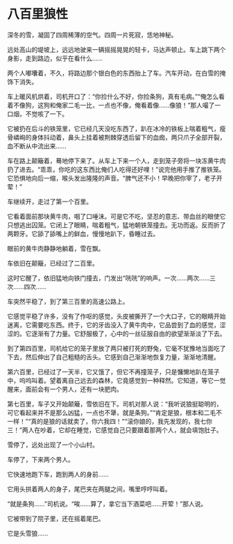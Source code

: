 # 八百里狼性

深冬的雪，凝固了四周稀薄的空气。四周一片死寂，恁地神秘。 

远处高山的堤坡上，远远地驶来一辆摇摇晃晃的轻卡，马达声顿止。车上跳下两个身影，走到路边，似乎在看什么…… 

两个人嘟囔着，不久，将路边那个银白色的东西抬上了车。汽车开动，在白雪的掩饰下消失。 

车上暖风机烘着，司机开口了：“你捡什么不好，你捡条狗，真有毛病。”“俺怎么看着不像狗，这狗和俺家二毛一比，一点也不像，俺看着像……像狼！”那人嘬了一口烟，不觉咳了一下。 

它被扔在后斗的铁笼里，它已经几天没吃东西了，趴在冰冷的铁板上喘着粗气，瘦骨嶙峋的身体抖动着，鼻头上挂着被荆棘穿透后留下的血痂，两只爪子全部开裂，血不断从中流出来…… 

车在路上颠簸着，蓦地停下来了。从车上下来一个人，走到笼子旁将一块冻黄牛肉扔了进去。“乖乖，你吃的这东西比俺们人吃得还好哩！”说完他用手推了推铁笼。它恐惧地向后一缩，喉头发出隆隆的声音。“脾气还不小！早晚把你宰了，老子开荤！” 

车继续开，走过了第一个百里。 

它看着面前那块黄牛肉，咽了口唾沫。可是它不吃，坚忍的意志、带血丝的眼使它只想逃出囚笼。它闭上了眼睛，喘着粗气，猛地朝铁笼撞去。无功而返。反而折了两颗牙。它舔了舔嘴上的鲜血，慢慢地趴下，昏睡过去。 

眼前的黄牛肉静静地躺着，雪在飘。 

车依旧在颠簸，已经过了二百里。 

这时它醒了，依旧猛地向铁门撞去，门发出“咣咣”的响声。一次……两次……三次……四次…… 

车突然平稳了，到了第三百里的高速公路上。 

它感觉平稳了许多，没有了作呕的感觉，头皮被撕开了一个大口子，它的眼睛开始迷离，它需要吃东西。终于，它的牙齿没入了黄牛肉中，它品尝到了血的感觉，涩涩的。它逐渐有了力量。它舒服极了，心中的一丝征服自由的欲望渐渐淡了下去。 

到了第四百里，司机给它的笼子里放了两只被打死的野兔，它毫不犹豫地当面吃了下去，然后伸出了自己粗糙的舌头。它感到自己渐渐地恢复力量，渐渐地清醒。 

第六百里，已经过了一天半，它又饿了，但它不再撞笼子，只是慵懒地趴在笼子中，呜呜叫着。望着离自己远去的森林，它竟感觉到一种释然。它知道，等它一觉醒来，面前会有一个男人，还有一块肥肉。 

第七百里，车子又开始颠簸，雪依旧在下。司机对那人说：“我听说狼挺聪明的，可它看起来并不是那么凶猛，一点也不犟，就是条狗。”“肯定是狼，根本和二毛不一样！”“真的是狼的话就卖了，你六我四！”“滚你娘的，我先发现的，我七你三！”两人在吵着，它却在睡觉，它感觉自己只要跟着那两个人，就会填饱肚子。 

雪停了，远处出现了一个小山村。 

车停了，下来两个男人。 

它快速地跑下车，跑到两人的身前…… 

它用头拱着两人的身子，尾巴夹在两腿之间，嘴里哼哼叫着。 

“就是条狗……”司机说。“唉……算了，拿它当下酒菜吧……开荤！”那人说。 

它被带到了院子里，还在摇着尾巴。 

它是头雪狼……